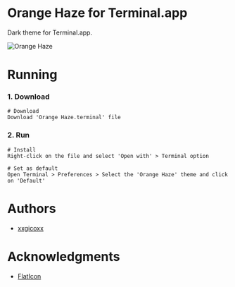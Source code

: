 # Orange Haze for Terminal.app
Dark theme for Terminal.app.

![Orange Haze](https://i.imgur.com/th1MDRw.png)

# Running
### 1. Download
````
# Download
Download 'Orange Haze.terminal' file
````

### 2. Run
````
# Install
Right-click on the file and select 'Open with' > Terminal option

# Set as default
Open Terminal > Preferences > Select the 'Orange Haze' theme and click on 'Default'
````

# Authors
* [xxgicoxx](https://github.com/xxgicoxx)

# Acknowledgments
* [FlatIcon](https://www.flaticon.com/)
